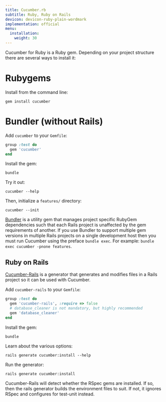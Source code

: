 ```yaml
---
title: Cucumber.rb
subtitle: Ruby, Ruby on Rails
devicon: devicon-ruby-plain-wordmark
implementation: official
menu:
  installation:
    weight: 30
---
```


Cucumber for Ruby is a Ruby gem. Depending on your project structure there are several ways to install it:

# Rubygems

Install from the command line:

```shell
gem install cucumber
```

# Bundler (without Rails)

Add `cucumber` to your `Gemfile`:

```ruby
group :test do
  gem 'cucumber'
end
```

Install the gem:

```shell
bundle
```

Try it out:

```shell
cucumber --help
```

Then, initialize a `features/` directory:

```shell
cucumber --init
```

[Bundler](http://gembundler.com/) is a utility gem that manages project specific RubyGem dependencies such that each
Rails project is unaffected by the gem requirements of another.
If you use Bundler to support multiple gem versions in multiple Rails projects on a single development host then you must
run Cucumber using the preface `bundle exec`. For example: `bundle exec cucumber -pnone features`.

## Ruby on Rails

[Cucumber-Rails](https://github.com/cucumber/cucumber-rails) is a generator that
generates and modifies files in a Rails project so it can be used with Cucumber.

Add `cucumber-rails` to your `Gemfile`:

```ruby
group :test do
  gem 'cucumber-rails', :require => false
  # database_cleaner is not mandatory, but highly recommended
  gem 'database_cleaner'
end
```

Install the gem:

```shell
bundle
```

Learn about the various options:

```shell
rails generate cucumber:install --help
```

Run the generator:

```shell
rails generate cucumber:install
```

Cucumber-Rails will detect whether the RSpec gems are installed. If so, then the rails generator builds the environment files to suit.
If not, it ignores RSpec and configures for test-unit instead.
